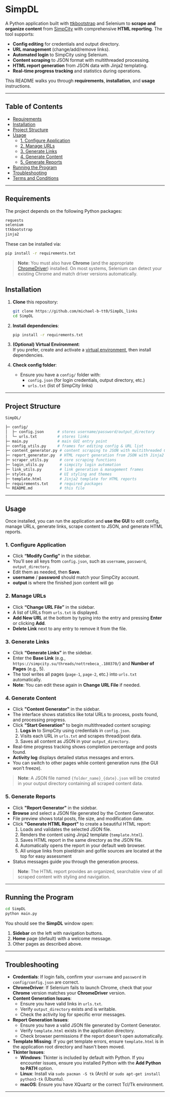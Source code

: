# SimpDL

A Python application built with [ttkbootstrap](https://pypi.org/project/ttkbootstrap) and Selenium to **scrape and organize content** from [SimpCity](https://simpcity.su) with comprehensive **HTML reporting**. The tool supports:

- **Config editing** for credentials and output directory.
- **URL management** (change/add/remove links).
- **Automated login** to SimpCity using Selenium.
- **Content scraping** to JSON format with multithreaded processing.
- **HTML report generation** from JSON data with Jinja2 templating.
- **Real-time progress tracking** and statistics during operations.

This README walks you through **requirements**, **installation**, and **usage** instructions.

---

## Table of Contents

- [Requirements](#requirements)
- [Installation](#installation)
- [Project Structure](#project-structure)
- [Usage](#usage)
  - [1. Configure Application](#1-configure-application)
  - [2. Manage URLs](#2-manage-urls)
  - [3. Generate Links](#3-generate-links)
  - [4. Generate Content](#4-generate-content)
  - [5. Generate Reports](#5-generate-reports)
- [Running the Program](#running-the-program)
- [Troubleshooting](#troubleshooting)
- [Terms and Conditions](#terms-and-conditions)

---

## Requirements

The project depends on the following Python packages:

```txt
requests
selenium
ttkbootstrap
jinja2
```

These can be installed via:

```bash
pip install -r requirements.txt
```

> **Note**: You must also have **Chrome** (and the appropriate [ChromeDriver](https://chromedriver.chromium.org/downloads)) installed. On most systems, Selenium can detect your existing Chrome and match driver versions automatically.



## Installation

1. **Clone** this repository:

   ```bash
   git clone https://github.com/michael-b-tt0/SimpDL_links
   cd SimpDL
   ```

2. **Install dependencies**:

   ```bash
   pip install -r requirements.txt
   ```

3. **(Optional) Virtual Environment**:\
   If you prefer, create and activate a [virtual environment](https://docs.python.org/3/tutorial/venv.html), then install dependencies.

4. **Check config folder**:

   - Ensure you have a `config/` folder with:
     - `config.json` (for login credentials, output directory, etc.)
     - `urls.txt` (list of SimpCity links)

---

## Project Structure

```bash
SimpDL/

├─ config/
│  ├─ config.json      # stores username/password/output_directory
│  └─ urls.txt         # stores links
├─ main.py             # main GUI entry point
├─ config_utils.py     # frames for editing config & URL list
├─ content_generator.py # content scraping to JSON with multithreaded GUI
├─ report_generator.py  # HTML report generation from JSON with Jinja2
├─ scraper_utils.py     # core scraping functions
├─ login_utils.py       # simpcity login automation
├─ link_utils.py        # link generation & management frames
├─ styles.py            # UI styling and themes
├─ template.html        # Jinja2 template for HTML reports
├─ requirements.txt     # required packages
└─ README.md            # this file
```

---

## Usage

Once installed, you can run the application and **use the GUI** to edit config, manage URLs, generate links, scrape content to JSON, and generate HTML reports.

### 1. Configure Application

- Click **“Modify Config”** in the sidebar.
- You’ll see all keys from `config.json`, such as `username`, `password`, `output_directory`.
- Edit them as needed, then **Save**.
- **username** / **password** should match your SimpCity account.
- **output** is where the finished json content will go


### 2. Manage URLs

- Click **“Change URL File”** in the sidebar.
- A list of URLs from `urls.txt` is displayed.
- **Add New URL** at the bottom by typing into the entry and pressing **Enter** or clicking **Add**.
- **Delete Link** next to any entry to remove it from the file.

### 3. Generate Links

- Click **“Generate Links”** in the sidebar.
- Enter the **Base Link** (e.g., `https://simpcity.su/threads/nottrebeca_.180370/`) and **Number of Pages** (e.g., 5).
- The tool writes all pages (`page-1`, `page-2`, etc.) into `urls.txt` automatically.
- **Note**: You can edit these again in **Change URL File** if needed.

### 4. Generate Content

- Click **"Content Generator"** in the sidebar.
- The interface shows statistics like total URLs to process, posts found, and processing progress.
- Click **"Start Generation"** to begin multithreaded content scraping:
  1. **Logs in** to SimpCity using credentials in `config.json`.
  2. Visits each URL in `urls.txt` and scrapes thread/post data.
  3. Saves all content as JSON in your `output_directory`.
- Real-time progress tracking shows completion percentage and posts found.
- **Activity log** displays detailed status messages and errors.
- You can switch to other pages while content generation runs (the GUI won’t freeze).
> **Note**: A JSON file named `{folder_name}_{date}.json` will be created in your output directory containing all scraped content data.

### 5. Generate Reports

- Click **"Report Generator"** in the sidebar.
- **Browse** and select a JSON file generated by the Content Generator.
- File preview shows total posts, file size, and modification date.
- Click **"Generate HTML Report"** to create a beautiful HTML report:
  1. Loads and validates the selected JSON file.
  2. Renders the content using Jinja2 template (`template.html`).
  3. Saves HTML report in the same directory as the JSON file.
  4. Automatically opens the report in your default web browser.
  5. All unique links from pixeldrain and gofile sources are located at the top for easy assessment 
- Status messages guide you through the generation process.
> **Note**: The HTML report provides an organized, searchable view of all scraped content with styling and navigation.

---

## Running the Program

```bash
cd SimpDL
python main.py
```

You should see the **SimpDL** window open:

1. **Sidebar** on the left with navigation buttons.
2. **Home** page (default) with a welcome message.
3. Other pages as described above.

---

## Troubleshooting

- **Credentials**: If login fails, confirm your `username` and `password` in `config/config.json` are correct.
- **ChromeDriver**: If Selenium fails to launch Chrome, check that your **Chrome** version matches your **ChromeDriver** version.
- **Content Generation Issues**:
  - Ensure you have valid links in `urls.txt`.
  - Verify `output_directory` exists and is writable.
  - Check the activity log for specific error messages.
- **Report Generation Issues**:
  - Ensure you have a valid JSON file generated by Content Generator.
  - Verify `template.html` exists in the application directory.
  - Check browser permissions if the report doesn't open automatically.
- **Template Missing**: If you get template errors, ensure `template.html` is in the application root directory and hasn't been moved.
- **Tkinter Issues**:
  - **Windows**: Tkinter is included by default with Python. If you encounter issues, ensure you installed Python with the **Add Python to PATH** option.
  - **Linux**: Install via `sudo pacman -S tk` (Arch) or `sudo apt-get install python3-tk` (Ubuntu).
  - **macOS**: Ensure you have XQuartz or the correct Tcl/Tk environment.

---
